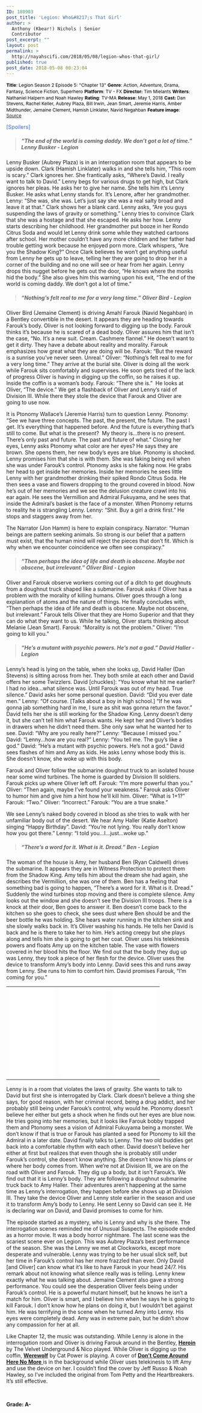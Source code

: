 ```yaml
---
ID: 180903
post_title: 'Legion: Who&#8217;s That Girl'
author: >
  Anthony (Kbear!) Nichols | Senior
  Contributor
post_excerpt: ""
layout: post
permalink: >
  http://nayahscifi.com/2018/05/08/legion-whos-that-girl/
published: true
post_date: 2018-05-08 00:23:04
---
```

<span style="color: #000000; font-size: 12px;"><strong>Title</strong>: Legion Season 2 Episode 5: "Chapter 13"</span>
<span style="color: #000000; font-size: 12px;"> <strong>Genre</strong>: Action, Adventure, Drama, Fantasy, Science Fiction, Superhero</span>
<span style="color: #000000; font-size: 12px;"> <strong>Platform</strong>: TV - FX</span>
<span style="color: #000000; font-size: 12px;"> <strong>Director: </strong>Tim Mielants</span>
<span style="color: #000000; font-size: 12px;"> <strong>Writers</strong>: Nathaniel Halpern and Noah Hawley</span>
<span style="color: #000000; font-size: 12px;"> <strong>Rating</strong>: TV-MA</span>
<span style="color: #000000; font-size: 12px;"> <strong>Release</strong>: May 1, 2018</span>
<span style="color: #000000; font-size: 12px;"> <strong>Cast: </strong>Dan Stevens, Rachel Keller, Aubrey Plaza, Bill Irwin, Jean Smart, Jeremie Harris, Amber Midthunder, Jemaine Clement, Hamish Linklater, Navid Negahban</span>
<span style="color: #000000; font-size: 12px;"> <strong>Feature image</strong>: <a href="https://img.thedailybeast.com/image/upload/d_placeholder_euli9k/dpr_2.0/c_limit,w_585/fl_lossy,q_auto/Screen_Shot_2018-05-02_at_1.48.04_AM_wytmwz">Source</a></span>

<span style="color: #3366ff;">[Spoilers]</span>
<blockquote>
<h5><strong>“The end of the world is coming daddy. We don’t got a lot of time.” Lenny Busker - Legion</strong></h5>
</blockquote>
Lenny Busker (Aubrey Plaza) is in an interrogation room that appears to be upside down. Clark (Hamish Linklater) walks in and she tells him, “This room is scary.” Clark ignores her. She frantically asks, “Where’s David. I really want to talk to David.” Lenny begs for various drugs to get high, but Clark ignores her pleas. He asks her to give her name. She tells him it’s Lenny Busker. He asks what Lenny stands for. It’s Lenore, after her grandmother. Lenny: “She was, she was. Let’s just say she was a real salty broad and leave it at that.” Clark shows her a blank card. Lenny asks, “Are you guys suspending the laws of gravity or something.” Lenny tries to convince Clark that she was a hostage and that she escaped. He asks her how. Lenny starts describing her childhood. Her grandmother put booze in her Rondo Citrus Soda and would let Lenny drink some while they watched cartoons after school. Her mother couldn’t have any more children and her father had trouble getting work because he enjoyed porn more. Clark whispers, “Are you the Shadow King?” Once Clark believes he won’t get anything useful from Lenny he gets up to leave, telling her they are going to drop her in a corner of the building and no one will see or hear from her again. Lenny drops this nugget before he gets out the door, “He knows where the monks hid the body.” She also gives him this warning upon his exit, “The end of the world is coming daddy. We don’t got a lot of time.”
<blockquote>
<h5><strong>“Nothing’s felt real to me for a very long time.” Oliver Bird - Legion</strong></h5>
</blockquote>
Oliver Bird (Jemaine Clement) is driving Amahl Farouk (Navid Negahban) in a Bentley convertible in the desert. It appears they are heading towards Farouk’s body. Oliver is not looking forward to digging up the body. Farouk thinks it’s because he is scared of a dead body. Oliver assures him that isn’t the case, “No. It’s a new suit. Cream. Cashmere flannel.” He doesn’t want to get it dirty. They have a debate about reality and morality. Farouk emphasizes how great what they are doing will be. Farouk: “But the reward is a sunrise you’ve never seen. Unreal.” Oliver: “Nothing’s felt real to me for a very long time.” They arrive at the burial site. Oliver is doing all the work while Farouk sits comfortably and supervises. He soon gets tired of the lack of progress Oliver is having in digging up the coffin, so he raises it up. Inside the coffin is a woman’s body. Farouk: “There she is.”  He looks at Oliver, “The device.” We get a flashback of Oliver and Lenny’s raid of Division III. While there they stole the device that Farouk and Oliver are going to use now.

It is Ptonomy Wallace’s (Jeremie Harris) turn to question Lenny. Ptonomy: “See we have three concepts. The past, the present, the future. The past I get. It’s everything that happened before. And the future is everything that’s still to come. But what is the present?  My theory is...there is no present. There’s only past and future. The past and future of what.” Closing her eyes, Lenny asks Ptonomy what color are her eyes? He says they are brown. She opens them, her new body’s eyes are blue. Ptonomy is shocked. Lenny promises him that she is with them. She was faking being evil when she was under Farouk’s control. Ptonomy asks is she faking now. He grabs her head to get inside her memories. Inside her memories he sees little Lenny with her grandmother drinking their spiked Rondo Citrus Soda. He then sees a vase and flowers dropping to the ground covered in blood. Now he’s out of her memories and we see the delusion creature crawl into his ear again. He sees the Vermillion and Admiral Fukuyama, and he sees that inside the Admiral’s basket is the face of a monster. When Ptonomy returns to reality he is strangling Lenny. Lenny: “Shit. Buy a girl a drink first.” He stops and staggers away from her.

The Narrator (Jon Hamm) is here to explain conspiracy. Narrator: “Human beings are pattern seeking animals. So strong is our belief that a pattern must exist, that the human mind will reject the pieces that don’t fit. Which is why when we encounter coincidence we often see conspiracy.”
<blockquote>
<h5><strong> “Then perhaps the idea of life and death is obscene. Maybe not obscene, but irrelevant.” Oliver Bird - Legion</strong></h5>
</blockquote>
Oliver and Farouk observe workers coming out of a ditch to get doughnuts from a doughnut truck shaped like a submarine. Farouk asks if Oliver has a problem with the morality of killing humans. Oliver goes through a long explanation of atoms and the nature of things. He finally concludes with, “Then perhaps the idea of life and death is obscene. Maybe not obscene, but irrelevant.” Farouk tells Oliver that they are Homo Superior and that they can do what they want to us. While he talking, Oliver starts thinking about Melanie (Jean Smart). Farouk: “Morality is not the problem.” Oliver: “I’m going to kill you.”
<blockquote>
<h5><strong>“He’s a mutant with psychic powers. He’s not a god.” David Haller - Legion</strong></h5>
</blockquote>
Lenny’s head is lying on the table, when she looks up, David Haller (Dan Stevens) is sitting across from her. They both smile at each other and David offers her some Twizzlers. David [chuckles]: “You know what hit me earlier? I had no idea…what silence was. Until Farouk was out of my head. True silence.” David asks her some personal question. David: “Did you ever date men.” Lenny: “Of course. [Talks about a boy in high school.] “If he was gonna jab something hard in me, I sure as shit was gonna return the favor.” David tells her she is still working for the Shadow King. Lenny doesn’t deny it, but she can’t tell him what Farouk wants. He kept her and Oliver’s bodies in drawers when he didn’t need them. She only saw what he wanted her to see. David: “Why are you really here?” Lenny: “Because I missed you.” David: “Lenny…how are you real?” Lenny: “You tell me. The guy’s like a god.” David: “He’s a mutant with psychic powers. He’s not a god.” David sees flashes of him and Amy as kids. He asks Lenny whose body this is. She doesn’t know, she woke up with this body.

Farouk and Oliver follow the submarine doughnut truck to an isolated house near some wind turbines. The home is guarded by Division III soldiers. Farouk picks up where Oliver left off. Farouk: “I’m more powerful than you.” Oliver: “Then again, maybe I’ve found your weakness.” Farouk asks Oliver to humor him and give him a hint how he’ll kill him. Oliver: “What is 1+1?” Farouk: “Two.” Oliver: “Incorrect.” Farouk: “You are a true snake.”

We see Lenny’s naked body covered in blood as she tries to walk with her unfamiliar body out of the desert. We hear Amy Haller (Katie Aselton) singing “Happy Birthday”. David: “You’re not lying. You really don’t know how you got there.” Lenny: “I told you…I…just…woke up.”
<blockquote>
<h5><strong> “There’s a word for it. What is it. Dread.” Ben - Legion</strong></h5>
</blockquote>
The woman of the house is Amy, her husband Ben (Ryan Caldwell) drives the submarine. It appears they are in Witness Protection to protect them from the Shadow King. Amy tells him about the dream she had again, she describes the Vermillion, she was one of them. Ben has a feeling that something bad is going to happen, “There’s a word for it. What is it. Dread.” Suddenly the wind turbines stop moving and there is complete silence. Amy looks out the window and she doesn’t see the Division III troops. There is a knock at their door, Ben goes to answer it. Ben doesn’t come back to the kitchen so she goes to check, she sees dust where Ben should be and the beer bottle he was holding. She hears water running in the kitchen sink and she slowly walks back in. It’s Oliver washing his hands. He tells her David is back and he is there to take her to him. He’s acting creepy but she plays along and tells him she is going to get her coat. Oliver uses his telekinesis powers and floats Amy up on the kitchen table. The vase with flowers covered in her blood hits the floor. We find out that the body they dug up was Lenny, they took a piece of her flesh for the device. Oliver uses the device to transform Amy’s body into Lenny. David sees this and runs away from Lenny. She runs to him to comfort him. David promises Farouk, “I’m coming for you.”
<table>
<tbody>
<tr>
<td><iframe style="width: 120px; height: 240px;" src="//ws-na.amazon-adsystem.com/widgets/q?ServiceVersion=20070822&amp;OneJS=1&amp;Operation=GetAdHtml&amp;MarketPlace=US&amp;source=ss&amp;ref=as_ss_li_til&amp;ad_type=product_link&amp;tracking_id=nayah099-20&amp;marketplace=amazon&amp;region=US&amp;placement=B01LTIABIC&amp;asins=B01LTIABIC&amp;linkId=dfb1956f4389f8bdaab04d88f7e896c2&amp;show_border=true&amp;link_opens_in_new_window=true" width="300" height="150" frameborder="0" marginwidth="0" marginheight="0" scrolling="no"></iframe></td>
<td><iframe style="width: 120px; height: 240px;" src="//ws-na.amazon-adsystem.com/widgets/q?ServiceVersion=20070822&amp;OneJS=1&amp;Operation=GetAdHtml&amp;MarketPlace=US&amp;source=ss&amp;ref=as_ss_li_til&amp;ad_type=product_link&amp;tracking_id=nayah099-20&amp;marketplace=amazon&amp;region=US&amp;placement=1302910590&amp;asins=1302910590&amp;linkId=c4ab38fbd5ec0b7ebeb0c0e7c7377f57&amp;show_border=true&amp;link_opens_in_new_window=true" width="300" height="150" frameborder="0" marginwidth="0" marginheight="0" scrolling="no"></iframe></td>
<td><iframe style="width: 120px; height: 240px;" src="//ws-na.amazon-adsystem.com/widgets/q?ServiceVersion=20070822&amp;OneJS=1&amp;Operation=GetAdHtml&amp;MarketPlace=US&amp;source=ss&amp;ref=as_ss_li_til&amp;ad_type=product_link&amp;tracking_id=nayah099-20&amp;marketplace=amazon&amp;region=US&amp;placement=B077ZG3DHQ&amp;asins=B077ZG3DHQ&amp;linkId=37a077f0285afa8e9961c7577e0bda05&amp;show_border=true&amp;link_opens_in_new_window=true" width="300" height="150" frameborder="0" marginwidth="0" marginheight="0" scrolling="no"></iframe></td>
</tr>
</tbody>
</table>
Lenny is in a room that violates the laws of gravity. She wants to talk to David but first she is interrogated by Clark. Clark doesn’t believe a thing she says, for good reason, with her criminal record, being a drug addict, and her probably still being under Farouk’s control, why would he. Ptonomy doesn’t believe her either but gets a shock when he finds out her eyes are blue now. He tries going into her memories, but it looks like Farouk bobby trapped them and Ptonomy sees a vision of Admiral Fukuyama being a monster. We don’t know if that is true or Farouk has planted a seed for Ptonomy to kill the Admiral in a later date. David finally talks to Lenny. The two old buddies get back into a comfortable rhythm with each other. David doesn’t believe her either at first but realizes that even though she is probably still under Farouk’s control, she doesn’t know anything. She doesn’t know his plans or where her body comes from. When we’re not at Division III, we are on the road with Oliver and Farouk. They dig up a body, but it isn’t Farouk’s. We find out that it is Lenny’s body. They are following a doughnut submarine truck back to Amy Haller. Their adventures aren’t happening at the same time as Lenny’s interrogation, they happen before she shows up at Division III. They take the device Oliver and Lenny stole earlier in the season and use it to transform Amy’s body to Lenny. He sent Lenny so David can see it. He is declaring war on David, and David promises to come for him.

The episode started as a mystery, who is Lenny and why is she there. The interrogation scenes reminded me of Unusual Suspects. The episode ended as a horror movie. It was a body horror nightmare. The last scene was the scariest scene ever on Legion. This was Aubrey Plaza’s best performance of the season. She was the Lenny we met at Clockworks, except more desperate and vulnerable. Lenny was trying to be her usual slick self, but her time in Farouk’s control has her more frazzled than ever. Only David [and Oliver] can know what it’s like to have Farouk in your head 24/7. His remark about not knowing what silence really was is telling. Lenny knew exactly what he was talking about. Jemaine Clement also gave a strong performance. You could see the desperation Oliver feels being under Farouk’s control. He is a powerful mutant himself, but he knows he isn’t a match for him. Oliver is smart, and I believe him when he says he is going to kill Farouk. I don’t know how he plans on doing it, but I wouldn’t bet against him. He was terrifying in the scene when he turned Amy into Lenny. His eyes were completely dead. Amy was in extreme pain, but he didn’t show any compassion for her at all.

Like Chapter 12, the music was outstanding. While Lenny is alone in the interrogation room and Oliver is driving Farouk around in the Bentley, <a href="https://www.youtube.com/watch?v=6xcwt9mSbYE"><strong>Heroin</strong></a> by The Velvet Underground &amp; Nico played. While Oliver is digging up the coffin, <a href="https://www.youtube.com/watch?v=_6TkJuXIc-I"><strong>Werewolf</strong></a> by Cat Power is playing. A cover of <a href="https://www.youtube.com/watch?v=h0JvF9vpqx8"><strong>Don’t Come Around Here No More</strong> </a>is in the background while Oliver uses telekinesis to lift Amy and use the device on her. I couldn’t find the cover by Jeff Russo &amp; Noah Hawley, so I’ve included the original from Tom Petty and the Heartbreakers. It’s still effective.

&nbsp;

<strong>Grade: A-</strong>

&nbsp;

&nbsp;

&nbsp;

&nbsp;

&nbsp;

&nbsp;

&nbsp;

&nbsp;

&nbsp;

&nbsp;